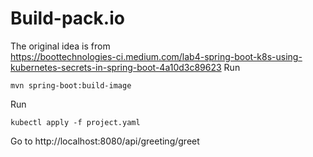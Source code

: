 # Build-pack.io

The original idea is from  
https://boottechnologies-ci.medium.com/lab4-spring-boot-k8s-using-kubernetes-secrets-in-spring-boot-4a10d3c89623
Run

```
mvn spring-boot:build-image
```

Run

```
kubectl apply -f project.yaml
```

Go to
http://localhost:8080/api/greeting/greet

